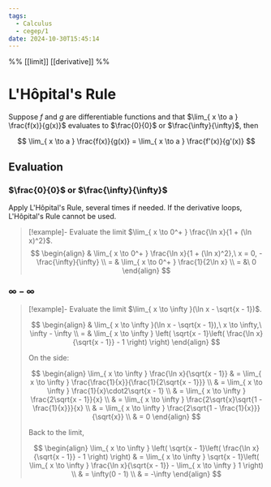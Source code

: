 ```yaml
---
tags:
  - Calculus
  - cegep/1
date: 2024-10-30T15:45:14
---
```


%% [[limit]] [[derivative]] %%

# L'Hôpital's Rule

Suppose $f$ and $g$ are differentiable functions and that $\lim_{ x \to a } \frac{f(x)}{g(x)}$ evaluates to $\frac{0}{0}$ or $\frac{\infty}{\infty}$, then

$$
\lim_{ x \to a } \frac{f(x)}{g(x)} = \lim_{ x \to a } \frac{f'(x)}{g'(x)}
$$

## Evaluation

### $\frac{0}{0}$ or $\frac{\infty}{\infty}$

Apply L'Hôpital's Rule, several times if needed.
If the derivative loops, L'Hôpital's Rule cannot be used.

> [!example]- Evaluate the limit $\lim_{ x \to 0^+ } \frac{\ln x}{1 + (\ln x)^2}$.
> $$
> \begin{align}
>  & \lim_{ x \to 0^+ } \frac{\ln x}{1 + (\ln x)^2},\ x = 0, -\frac{\infty}{\infty} \\
> = & \lim_{ x \to 0^+ } \frac{1}{2\ln x} \\
> = &\ 0
> \end{align}
> $$

### $\infty - \infty$

> [!example]- Evaluate the limit $\lim_{ x \to \infty }(\ln x - \sqrt{x - 1})$.
>
> $$
> \begin{align}
>  & \lim_{ x \to \infty }(\ln x - \sqrt{x - 1}),\ x \to \infty,\ \infty - \infty \\
> = & \lim_{ x \to \infty } \left( \sqrt{x - 1}\left( \frac{\ln x}{\sqrt{x - 1}} - 1 \right) \right)
> \end{align}
> $$
>
> On the side:
>
> $$
> \begin{align}
> \lim_{ x \to \infty } \frac{\ln x}{\sqrt{x - 1}} & = \lim_{ x \to \infty } \frac{\frac{1}{x}}{\frac{1}{2\sqrt{x - 1}}} \\
>  & = \lim_{ x \to \infty } \frac{1}{x}\cdot2\sqrt{x - 1} \\
>  & = \lim_{ x \to \infty } \frac{2\sqrt{x - 1}}{x} \\
>  & = \lim_{ x \to \infty } \frac{2\sqrt{x}\sqrt{1 - \frac{1}{x}}}{x} \\
>  & = \lim_{ x \to \infty } \frac{2\sqrt{1 - \frac{1}{x}}}{\sqrt{x}} \\
>  & = 0
> \end{align}
> $$
>
> Back to the limit,
>
> $$
> \begin{align}
> \lim_{ x \to \infty } \left( \sqrt{x - 1}\left( \frac{\ln x}{\sqrt{x - 1}} - 1 \right) \right) & = \lim_{ x \to \infty } \sqrt{x - 1}\left( \lim_{ x \to \infty } \frac{\ln x}{\sqrt{x - 1}} - \lim_{ x \to \infty } 1 \right) \\
>  & = \infty(0 - 1) \\
>  & = -\infty
> \end{align}
> $$
